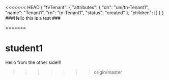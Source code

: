 <<<<<<< HEAD
{
  "fvTenant": {
    "attributes": {
      "dn": "uni/tn-Tenant1",
      "name": "Tenant1",
      "rn": "tn-Tenant1",
      "status": "created"
    },
    "children": []
  }
}
###Hello this is a test ###

=======
# student1
Hello from the other side!!!


>>>>>>> origin/master
